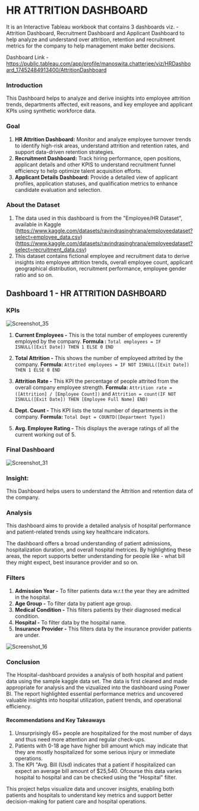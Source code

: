 # HR ATTRITION DASHBOARD
It is an Interactive Tableau workbook that contains 3 dashboards viz. - Attrition Dashboard, Recruitment Dashboard and Applicant Dashboard to help analyze and understand over attrition, retention and recruitment metrics for the company to help management make better decisions.

Dashboard Link - https://public.tableau.com/app/profile/manoswita.chatterjee/viz/HRDashboard_17452484913400/AttritionDashboard 

### Introduction
This Dashboard helps to analyze and derive insights into employee attrition trends, departments affected, exit reasons, and key employee and applicant KPIs using synthetic workforce data.

### Goal 
1. **HR Attrition Dashboard:** Monitor and analyze employee turnover trends to identify high-risk areas, understand attrition and retention rates, and support data-driven retention strategies.
2. **Recruitment Dashboard:** Track hiring performance, open positions, applicant details and other KPIS to understand recruitment funnel efficiency to help optimize talent acquisition efforts.
3. **Applicant Details Dashboard:** Provide a detailed view of applicant profiles, application statuses, and qualification metrics to enhance candidate evaluation and selection.

### About the Dataset
1. The data used in this dashboard is from the "Employee/HR Dataset", available in Kaggle (https://www.kaggle.com/datasets/ravindrasinghrana/employeedataset?select=employee_data.csv)(https://www.kaggle.com/datasets/ravindrasinghrana/employeedataset?select=recruitment_data.csv)
3. This dataset contains fictional employee and recruitment data to derive insights into employee attrition trends, overall employee count, applicant geographical distribution, recruitment performance, employee gender ratio and so on.


## Dashboard 1 - HR ATTRITION DASHBOARD
### KPIs 

![Screenshot_35](https://github.com/user-attachments/assets/7a45cc5c-dae2-4e65-9fa0-60c090e6843f)


1. **Current Employees -** This is the total number of employees curerently employed by the company.
   **Formula :** ``` Total employees = IF ISNULL([Exit Date]) THEN 1 ELSE 0 END ```
   
2. **Total Attrition -** This shows the number of employeed attrited by the company.
   **Formula:** ``` Attrited employees = IF NOT ISNULL([Exit Date]) THEN 1 ELSE 0 END ```

3. **Attrition Rate -** This KPI the percentage of people attrited from the overall company employee strength.
   **Formula:** ``` Attrition rate = ([Attrition] / [Employee Count]) ``` and
    ``` Attrition = count(IF NOT ISNULL([Exit Date]) THEN [Employee Full Name] END) ```

4. **Dept. Count -** This KPI lists the total number of departments in the company.
   **Formula:** ``` Total Dept = COUNTD([Department Type]) ```

5. **Avg. Employee Rating -** This displays the average ratings of all the current working out of 5.
   

### Final Dashboard

![Screenshot_31](https://github.com/user-attachments/assets/f449c90b-eee2-4d1c-befc-393f62e44a42)

### Insight:
This Dashboard helps users to understand the Attrition and retention data of the company.

### Analysis
This dashboard aims to provide a detailed analysis of hospital performance and patient-related trends using key healthcare indicators.

The dashboard offers a broad understanding of patient admissions, hospitalization duration, and overall hospital metrices. By highlighting these areas, the report supports better understanding for people like - what bill they might expect, best insurance provider and so on.


















### Filters 
1. **Admission Year -** To filter patients data w.r.t the year they are admitted in the hospital.
2. **Age Group -** To filter data by patient age group.
3. **Medical Condition -** This filters patients by their diagnosed medical condition.
4. **Hospital -** To filter data by the hospital name.
5. **Insurance Provider -**  This filters data by the insurance provider patients are under.

![Screenshot_16](https://github.com/user-attachments/assets/30d03354-8718-4573-bb48-0824b0cf1cd3)


### Conclusion 

The Hospital-dashboard provides a analysis of both hospital and patient data using the sample kaggle data set. The data is first cleaned and made appropriate for analysis and the vizualized into the dashboard using Power BI. The report highlighted essential performance metrics and uncovered valuable insights into hospital utilization, patient trends, and operational efficiency.

#### Recommendations and Key Takeaways

1. Unsurprisingly 65+ people are hospitalized for the most number of days and thus need more attention and regular check-ups.
2. Patients with 0-18 age have higher bill amount which may indicate that they are mostly hospitalized for some serious injury or immediate operations.
3. The KPI "Avg. Bill (Usd) indicates that a patient if hospitalized can expect an average bill amount of $25,540. Ofcourse this data varies hospital to hospital and can be checked using the "Hospital" filter.

This project helps visualize data and uncover insights, enabling both patients and hospitals to understand key metrics and support better decision-making for patient care and hospital operations.
